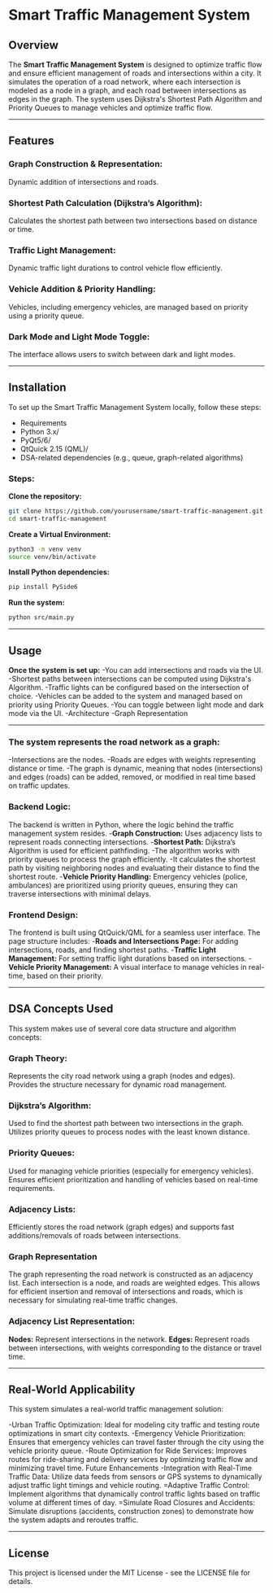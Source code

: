 # Smart Traffic Management System

## Overview

The **Smart Traffic Management System** is designed to optimize traffic flow and ensure efficient management of roads and intersections within a city. It simulates the operation of a road network, where each intersection is modeled as a node in a graph, and each road between intersections as edges in the graph. The system uses Dijkstra's Shortest Path Algorithm and Priority Queues to manage vehicles and optimize traffic flow.

---
## Features
### Graph Construction & Representation: 
Dynamic addition of intersections and roads.
### Shortest Path Calculation (Dijkstra’s Algorithm):
Calculates the shortest path between two intersections based on distance or time.
### Traffic Light Management:
Dynamic traffic light durations to control vehicle flow efficiently.
### Vehicle Addition & Priority Handling: 
Vehicles, including emergency vehicles, are managed based on priority using a priority queue.
### Dark Mode and Light Mode Toggle:
The interface allows users to switch between dark and light modes.

---


## Installation
To set up the Smart Traffic Management System locally, follow these steps:

- Requirements
- Python 3.x/
- PyQt5/6/
- QtQuick 2.15 (QML)/
- DSA-related dependencies (e.g., queue, graph-related algorithms)

### Steps:
**Clone the repository:**
```bash
git clone https://github.com/yourusername/smart-traffic-management.git
cd smart-traffic-management
```
**Create a Virtual Environment:**
```bash
python3 -m venv venv
source venv/bin/activate
```
**Install Python dependencies:**
```bash
pip install PySide6
```

**Run the system:**
```bash
python src/main.py
```
---
## Usage

**Once the system is set up:**
-You can add intersections and roads via the UI.
-Shortest paths between intersections can be computed using Dijkstra's Algorithm.
-Traffic lights can be configured based on the intersection of choice.
-Vehicles can be added to the system and managed based on priority using Priority Queues.
-You can toggle between light mode and dark mode via the UI.
-Architecture
-Graph Representation

 ---
### **The system represents the road network as a graph:**

-Intersections are the nodes.
-Roads are edges with weights representing distance or time.
-The graph is dynamic, meaning that nodes (intersections) and edges (roads) can be added, removed, or modified in real time based on traffic updates.

### Backend Logic:
The backend is written in Python, where the logic behind the traffic management system resides.
-**Graph Construction:** Uses adjacency lists to represent roads connecting intersections.
-**Shortest Path:** Dijkstra’s Algorithm is used for efficient pathfinding.
-The algorithm works with priority queues to process the graph efficiently.
-It calculates the shortest path by visiting neighboring nodes and evaluating their distance to find the shortest route.
-**Vehicle Priority Handling:** Emergency vehicles (police, ambulances) are prioritized using priority queues, ensuring they can traverse intersections with minimal delays.

### Frontend Design:
The frontend is built using QtQuick/QML for a seamless user interface. The page structure includes:
-**Roads and Intersections Page:** For adding intersections, roads, and finding shortest paths.
-**Traffic Light Management:** For setting traffic light durations based on intersections.
-**Vehicle Priority Management:** A visual interface to manage vehicles in real-time, based on their priority.
 
 ---
 
## DSA Concepts Used
This system makes use of several core data structure and algorithm concepts:

### Graph Theory:
Represents the city road network using a graph (nodes and edges).
Provides the structure necessary for dynamic road management.

### Dijkstra’s Algorithm:
Used to find the shortest path between two intersections in the graph.
Utilizes priority queues to process nodes with the least known distance.

### Priority Queues:
Used for managing vehicle priorities (especially for emergency vehicles).
Ensures efficient prioritization and handling of vehicles based on real-time requirements.

### Adjacency Lists:
Efficiently stores the road network (graph edges) and supports fast additions/removals of roads between intersections.

### Graph Representation
The graph representing the road network is constructed as an adjacency list. Each intersection is a node, and roads are weighted edges. This allows for efficient insertion and removal of intersections and roads, which is necessary for simulating real-time traffic changes.

### Adjacency List Representation:
**Nodes:** Represent intersections in the network.
**Edges:** Represent roads between intersections, with weights corresponding to the distance or travel time.

---

## Real-World Applicability
This system simulates a real-world traffic management solution:

-Urban Traffic Optimization: Ideal for modeling city traffic and testing route optimizations in smart city contexts.
-Emergency Vehicle Prioritization: Ensures that emergency vehicles can travel faster through the city using the vehicle priority queue.
-Route Optimization for Ride Services: Improves routes for ride-sharing and delivery services by optimizing traffic flow and minimizing travel time.
Future Enhancements
-Integration with Real-Time Traffic Data: Utilize data feeds from sensors or GPS systems to dynamically adjust traffic light timings and vehicle routing.
=Adaptive Traffic Control: Implement algorithms that dynamically control traffic lights based on traffic volume at different times of day.
=Simulate Road Closures and Accidents: Simulate disruptions (accidents, construction zones) to demonstrate how the system adapts and reroutes traffic.

---

## License
This project is licensed under the MIT License - see the LICENSE file for details.

